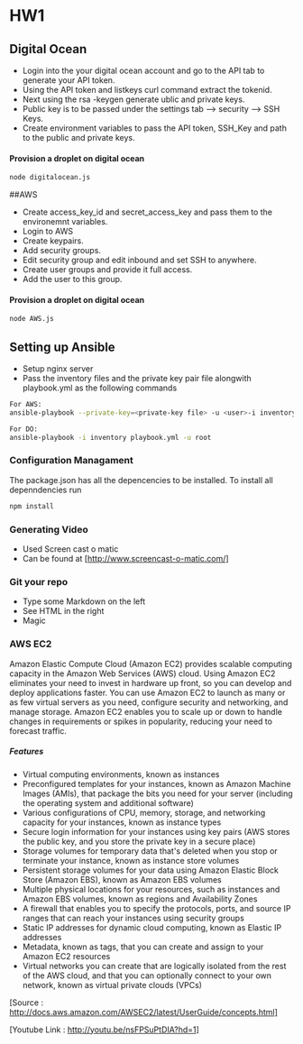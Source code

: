 
# HW1
## Digital Ocean
- Login into the your digital ocean account and go to the API tab to generate your API token. 
- Using the API token and listkeys curl command extract the tokenid.
- Next using the rsa -keygen generate ublic and private keys. 
- Public key is to be passed under the settings tab --> security --> SSH Keys. 
- Create environment variables to pass the API token, SSH_Key and path to the public and private keys.
#### Provision a droplet on digital ocean
```sh
node digitalocean.js
````
##AWS
- Create access_key_id and secret_access_key and pass them to the environemnt variables.
- Login to AWS
- Create keypairs. 
- Add security groups.
- Edit security group and edit inbound and set  SSH to anywhere.
- Create user groups and provide it full access.
- Add the user to this group.
#### Provision a droplet on digital ocean
```sh
node AWS.js
````
## Setting up Ansible
- Setup nginx server
- Pass the inventory files and the private key pair file alongwith playbook.yml as the following commands
```sh 
For AWS:
ansible-playbook --private-key=<private-key file> -u <user>-i inventory playbooks/playbook.yml
````
```sh
For DO:
ansible-playbook -i inventory playbook.yml -u root
````

### Configuration Managament
The package.json has all the depencencies to be installed. To install all depenndencies run
````sh
npm install
````
### Generating Video
- Used Screen cast o matic
- Can be found at [http://www.screencast-o-matic.com/] 

### Git your repo
  - Type some Markdown on the left
  - See HTML in the right
  - Magic

### AWS EC2
Amazon Elastic Compute Cloud (Amazon EC2) provides scalable computing capacity in the Amazon Web Services (AWS) cloud. Using Amazon EC2 eliminates your need to invest in hardware up front, so you can develop and deploy applications faster. You can use Amazon EC2 to launch as many or as few virtual servers as you need, configure security and networking, and manage storage. Amazon EC2 enables you to scale up or down to handle changes in requirements or spikes in popularity, reducing your need to forecast traffic.

##### Features
- Virtual computing environments, known as instances
- Preconfigured templates for your instances, known as Amazon Machine Images (AMIs), that package the bits you need for your server (including the operating system and additional software)
- Various configurations of CPU, memory, storage, and networking capacity for your instances, known as instance types
- Secure login information for your instances using key pairs (AWS stores the public key, and you store the private key in a secure place)
- Storage volumes for temporary data that's deleted when you stop or terminate your instance, known as instance store volumes
- Persistent storage volumes for your data using Amazon Elastic Block Store (Amazon EBS), known as Amazon EBS volumes
- Multiple physical locations for your resources, such as instances and Amazon EBS volumes, known as regions and Availability Zones
- A firewall that enables you to specify the protocols, ports, and source IP ranges that can reach your instances using security groups
- Static IP addresses for dynamic cloud computing, known as Elastic IP addresses
- Metadata, known as tags, that you can create and assign to your Amazon EC2 resources
- Virtual networks you can create that are logically isolated from the rest of the AWS cloud, and that you can optionally connect to your own network, known as virtual private clouds (VPCs)

[Source : http://docs.aws.amazon.com/AWSEC2/latest/UserGuide/concepts.html]

[Youtube Link : http://youtu.be/nsFPSuPtDIA?hd=1]
